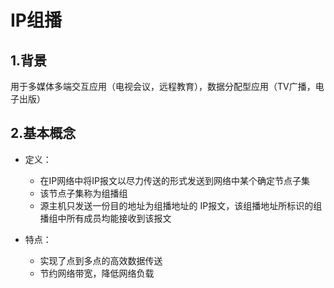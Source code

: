 # IP组播



## 1.背景

用于多媒体多端交互应用（电视会议，远程教育），数据分配型应用（TV广播，电子出版）



## 2.基本概念

* 定义：
  * 在IP网络中将IP报文以尽力传送的形式发送到网络中某个确定节点子集
  * 该节点子集称为组播组
  * 源主机只发送一份目的地址为组播地址的 IP报文，该组播地址所标识的组播组中所有成员均能接收到该报文

* 特点：
  * 实现了点到多点的高效数据传送
  * 节约网络带宽，降低网络负载